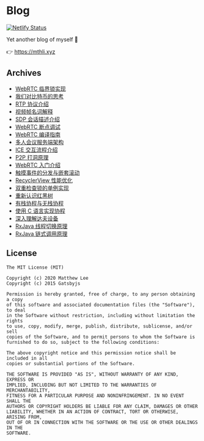 # Blog

[![Netlify Status](https://api.netlify.com/api/v1/badges/2fa4fa62-6253-4858-b810-c12f3069e0c6/deploy-status)](https://app.netlify.com/sites/mthli/deploys)

Yet another blog of myself 👀

👉 <https://mthli.xyz>

## Archives

- [WebRTC 临界锁实现](https://mthli.xyz/webrtc-criticalsection/)
- [我们对比特币的思考](https://mthli.xyz/our-thoughts-on-bitcoin/)
- [RTP 协议介绍](https://mthli.xyz/rtp-introduction/)
- [视频帧名词解释](https://mthli.xyz/video-frame-words/)
- [SDP 会话描述介绍](https://mthli.xyz/sdp-introduction/)
- [WebRTC 断点调试](https://mthli.xyz/webrtc-breakpoint/)
- [WebRTC 编译指南](https://mthli.xyz/webrtc-compilation/)
- [多人会议服务端架构](https://mthli.xyz/mesh-mcu-sfu/)
- [ICE 交互流程介绍](https://mthli.xyz/ice-stun-turn/)
- [P2P 打洞原理](https://mthli.xyz/p2p-hole-punching/)
- [WebRTC 入门介绍](https://mthli.xyz/webrtc-introduction/)
- [触摸事件的分发与嵌套滚动](https://mthli.xyz/touch-nested-scrolling/)
- [RecyclerView 性能优化](https://mthli.xyz/recyclerview-optimization/)
- [双重检查锁的单例实现](https://mthli.xyz/double-checked-locking-singleton/)
- [重新认识红黑树](https://mthli.xyz/rethink-red-black-tree/)
- [有栈协程与无栈协程](https://mthli.xyz/stackful-stackless/)
- [使用 C 语言实现协程](https://mthli.xyz/coroutines-in-c/)
- [深入理解达夫设备](https://mthli.xyz/duff-device/)
- [RxJava 线程切换原理](https://mthli.xyz/rxjava-scheduler/)
- [RxJava 链式调用原理](https://mthli.xyz/rxjava-chain/)

## License

    The MIT License (MIT)

    Copyright (c) 2020 Matthew Lee
    Copyright (c) 2015 Gatsbyjs

    Permission is hereby granted, free of charge, to any person obtaining a copy
    of this software and associated documentation files (the "Software"), to deal
    in the Software without restriction, including without limitation the rights
    to use, copy, modify, merge, publish, distribute, sublicense, and/or sell
    copies of the Software, and to permit persons to whom the Software is
    furnished to do so, subject to the following conditions:

    The above copyright notice and this permission notice shall be included in all
    copies or substantial portions of the Software.

    THE SOFTWARE IS PROVIDED "AS IS", WITHOUT WARRANTY OF ANY KIND, EXPRESS OR
    IMPLIED, INCLUDING BUT NOT LIMITED TO THE WARRANTIES OF MERCHANTABILITY,
    FITNESS FOR A PARTICULAR PURPOSE AND NONINFRINGEMENT. IN NO EVENT SHALL THE
    AUTHORS OR COPYRIGHT HOLDERS BE LIABLE FOR ANY CLAIM, DAMAGES OR OTHER
    LIABILITY, WHETHER IN AN ACTION OF CONTRACT, TORT OR OTHERWISE, ARISING FROM,
    OUT OF OR IN CONNECTION WITH THE SOFTWARE OR THE USE OR OTHER DEALINGS IN THE
    SOFTWARE.
